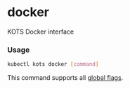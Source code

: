 # docker

KOTS Docker interface

### Usage

```bash
kubectl kots docker [command]
```

This command supports all [global flags](kots-cli-global-flags).
